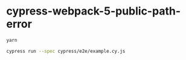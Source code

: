# cypress-webpack-5-public-path-error

```bash
yarn

cypress run --spec cypress/e2e/example.cy.js
```